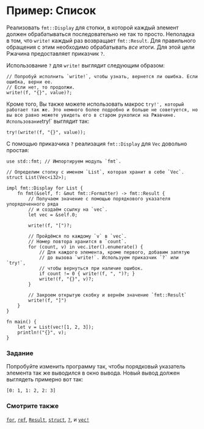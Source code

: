 # Пример: Список

Реализовать `fmt::Display` для стопки, в которой каждый элемент должен обрабатываться
последовательно не так то просто.
Неполадка в том, что `write!` каждый раз возвращает `fmt::Result`.
Для правильного обращения с этим необходимо обрабатывать *все*
итоги. Для этой цели Ржачина предоставляет приказчик `?`.

Использование `?` для `write!` выглядит следующим образом:

```rust,ignore
// Попробуй исполнить `write!`, чтобы узнать, вернется ли ошибка. Если ошибка, верни ее.
// Если нет, то продолжи.
write!(f, "{}", value)?;
```

Кроме того, Вы также можете использовать макрос `try!', который работает так же. Это немного более подробно и больше не советуется, но вы все равно можете увидеть его в старом рукописи на Ржавчине. Использование`try!` выглядит так:

```rust,ignore
try!(write!(f, "{}", value));
```

С помощью приказчика `?` реализация `fmt::Display` для `Vec` довольно простая:

```rust,editable
use std::fmt; // Импортируем модуль `fmt`.

// Определим стопку с именем `List`, которая хранит в себе `Vec`.
struct List(Vec<i32>);

impl fmt::Display for List {
    fn fmt(&self, f: &mut fmt::Formatter) -> fmt::Result {
        // Получаем значение с помощью порядкового указателя упорядоченного ряда
        // и создаём ссылку на `vec`.
        let vec = &self.0;

        write!(f, "[")?;

        // Пройдёмся по каждому `v` в `vec`.
        // Номер повтора хранится в `count`.
        for (count, v) in vec.iter().enumerate() {
            // Для каждого элемента, кроме первого, добавим запятую
            // до вызова `write!`. Используем приказчик `?` или `try!`,
            // чтобы вернуться при наличие ошибок.
            if count != 0 { write!(f, ", ")?; }
            write!(f, "{}", v)?;
        }

        // Закроем открытую скобку и вернём значение `fmt::Result`
        write!(f, "]")
    }
}

fn main() {
    let v = List(vec![1, 2, 3]);
    println!("{}", v);
}
```

### Задание

Попробуйте изменить программу так, чтобы порядковый указатель элемента так же выводился в окно вывода.
Новый вывод должен выглядеть примерно вот так:

```rust,ignore
[0: 1, 1: 2, 2: 3]
```

### Смотрите также

[`for`](../../../flow_control/for.md), [`ref`](../../../scope/borrow/ref.md), [`Result`](../../../std/result.md), [`struct`](../../../custom_types/structs.md),
[`?`](../../../std/result/question_mark.md), и [`vec!`](../../../std/vec.md)

